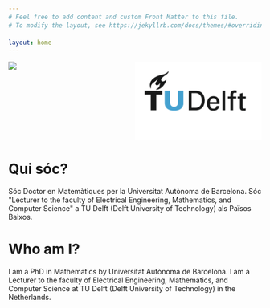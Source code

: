 ```yaml
---
# Feel free to add content and custom Front Matter to this file.
# To modify the layout, see https://jekyllrb.com/docs/themes/#overriding-theme-defaults

layout: home
---
```


<div style="display:flex">
    <div style="flex:1;align:left" width=200 high=200>
        <img src="https://avatars2.githubusercontent.com/u/25331181?s=460&v=4">
    </div>
    <div style="flex:1;align:right">
        <a href="https://www.tudelft.nl/en/">
        <img src="./Images/TU_P1_full-color.png" alt="TU Delft" >
        </a>
    </div>
</div>


# Qui sóc?
Sóc Doctor en Matemàtiques per la Universitat Autònoma de Barcelona. Sóc "Lecturer to the faculty of Electrical Engineering, Mathematics, and Computer Science" a TU Delft (Delft University of Technology) als Països Baixos.

# Who am I?
I am a PhD in Mathematics by Universitat Autònoma de Barcelona. I am a Lecturer to the faculty of Electrical Engineering, Mathematics, and Computer Science at TU Delft (Delft University of Technology) in the Netherlands.